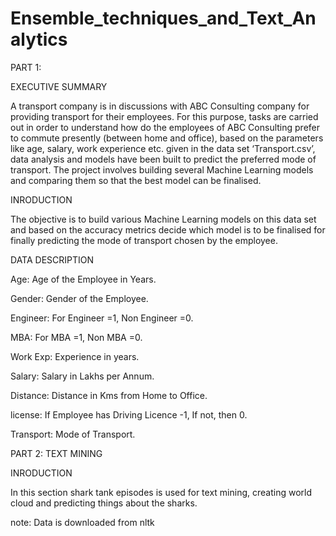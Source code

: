 # Ensemble_techniques_and_Text_Analytics


PART 1:

EXECUTIVE SUMMARY

A transport company is in discussions with ABC Consulting company for providing transport for their employees. For this purpose, tasks are carried out in order to understand how do the employees of ABC Consulting prefer to commute presently (between home and office), based on the parameters like age, salary, work experience etc. given in the data set ‘Transport.csv’, data analysis and models have been built to predict the preferred mode of transport. The project involves building several Machine Learning models and comparing them so that the best model can be finalised.

INRODUCTION

The objective is to build various Machine Learning models on this data set and based on the accuracy metrics decide which model is to be finalised for finally predicting the mode of transport chosen by the employee.

DATA DESCRIPTION


Age: Age of the Employee in Years.

Gender: Gender of the Employee.

Engineer: For Engineer =1, Non Engineer =0.

MBA: For MBA =1, Non MBA =0.

Work Exp: Experience in years.

Salary: Salary in Lakhs per Annum.

Distance: Distance in Kms from Home to Office.

license: If Employee has Driving Licence -1, If not, then 0.

Transport: Mode of Transport.

PART 2: TEXT MINING 

INRODUCTION

In this section shark tank episodes is used for text mining, creating world cloud and predicting things about the sharks.

note: Data is downloaded from nltk

